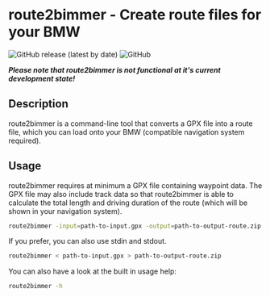 # route2bimmer - Create route files for your BMW
![GitHub release (latest by date)](https://img.shields.io/github/v/release/organized92/route2bimmer) ![GitHub](https://img.shields.io/github/license/organized92/route2bimmer)

***Please note that route2bimmer is not functional at it's current development state!***

## Description
route2bimmer is a command-line tool that converts a GPX file into a route file, which you can load onto your BMW (compatible navigation system required).

## Usage
route2bimmer requires at minimum a GPX file containing waypoint data. The GPX file may also include track data so that route2bimmer is able to calculate the total length and driving duration of the route (which will be shown in your navigation system).
``` bash
route2bimmer -input=path-to-input.gpx -output=path-to-output-route.zip
```

If you prefer, you can also use stdin and stdout.
``` bash
route2bimmer < path-to-input.gpx > path-to-output-route.zip
```

You can also have a look at the built in usage help:
``` bash
route2bimmer -h
```
